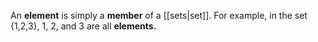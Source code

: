 An **element** is simply a **member** of a [[sets|set]]. For example, in the set {1,2,3}, 1, 2, and 3 are all **elements.**